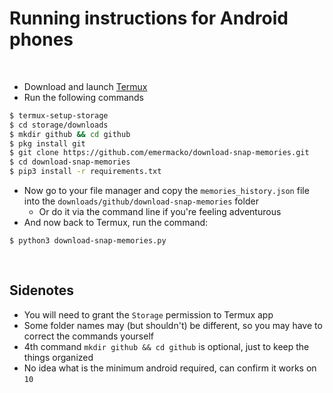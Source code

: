 # Running instructions for Android phones

<br>

- Download and launch [Termux](https://play.google.com/store/apps/details?id=com.termux)
- Run the following commands
```bash
$ termux-setup-storage
$ cd storage/downloads
$ mkdir github && cd github
$ pkg install git
$ git clone https://github.com/emermacko/download-snap-memories.git
$ cd download-snap-memories
$ pip3 install -r requirements.txt
```
- Now go to your file manager and copy the `memories_history.json` file into the `downloads/github/download-snap-memories` folder
  - Or do it via the command line if you're feeling adventurous
- And now back to Termux, run the command:
```
$ python3 download-snap-memories.py
```

<br>

## Sidenotes
- You will need to grant the `Storage` permission to Termux app
- Some folder names may (but shouldn't) be different, so you may have to correct the commands yourself
- 4th command `mkdir github && cd github` is optional, just to keep the things organized
- No idea what is the minimum android required, can confirm it works on `10`
